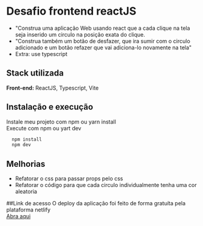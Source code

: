 # Desafio frontend reactJS

- "Construa uma aplicação Web usando react que a cada clique na tela seja inserido um circulo na posição exata do clique.
- "Construa também um botão de desfazer, que ira sumir com o circulo adicionado e um botão refazer que vai adiciona-lo novamente na tela"
- Extra: use typescript
## Stack utilizada

**Front-end:** ReactJS, Typescript, Vite


## Instalação e execução

Instale meu projeto com npm ou yarn install <br />
Execute com npm ou yart dev

```bash
  npm install
  npm dev
```

    
## Melhorias
- Refatorar o css para passar props pelo css
- Refatorar o código para que cada circulo individualmente tenha uma cor aleatoria

##Link de acesso
O deploy da aplicação foi feito de forma gratuíta pela plataforma netlify <br />
[Abra aqui](https://poetic-axolotl-413248.netlify.app/)
